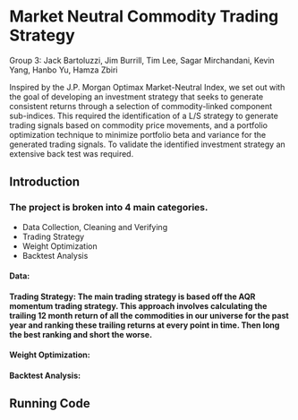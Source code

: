 # Market Neutral Commodity Trading Strategy
Group 3: Jack Bartoluzzi, Jim Burrill, Tim Lee, Sagar Mirchandani, Kevin Yang, Hanbo Yu, Hamza Zbiri

Inspired by the J.P. Morgan Optimax Market-Neutral Index, we set out with the goal of developing an investment strategy that seeks to generate consistent returns through a selection of commodity-linked component sub-indices. This required the identification of a L/S strategy to generate trading signals based on commodity price movements, and a portfolio optimization technique to minimize portfolio beta and variance for the generated trading signals. To validate the identified investment strategy an extensive back test was required.

## Introduction

### The project is broken into 4 main categories.

- Data Collection, Cleaning and Verifying
- Trading Strategy
- Weight Optimization
- Backtest Analysis

#### Data:

#### Trading Strategy: The main trading strategy is based off the AQR momentum trading strategy. This approach involves calculating the trailing 12 month return of all the commodities in our universe for the past year and ranking these trailing returns at every point in time. Then long the best ranking and short the worse.

#### Weight Optimization:

#### Backtest Analysis:


## Running Code
